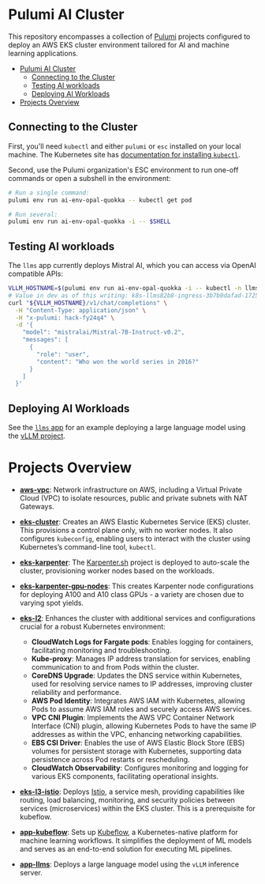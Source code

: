 # Pulumi AI Cluster

This repository encompasses a collection of [Pulumi](https://www.pulumi.com/) projects configured to
deploy an AWS EKS cluster environment tailored for AI and machine learning applications.

- [Pulumi AI Cluster](#pulumi-ai-cluster)
  - [Connecting to the Cluster](#connecting-to-the-cluster)
  - [Testing AI workloads](#testing-ai-workloads)
  - [Deploying AI Workloads](#deploying-ai-workloads)
- [Projects Overview](#projects-overview)

## Connecting to the Cluster

First, you'll need `kubectl` and either `pulumi` or `esc` installed on your local machine. The
Kubernetes site has [documentation for installing
`kubectl`](https://kubernetes.io/docs/tasks/tools/).

Second, use the Pulumi organization's ESC environment to run one-off commands or open a subshell in
the environment:

```sh
# Run a single command:
pulumi env run ai-env-opal-quokka -- kubectl get pod

# Run several:
pulumi env run ai-env-opal-quokka -i -- $SHELL
```

## Testing AI workloads

The `llms` app currently deploys Mistral AI, which you can access via OpenAI compatible APIs:

```sh
VLLM_HOSTNAME=$(pulumi env run ai-env-opal-quokka -i -- kubectl -n llms-82b854d9 get ingress -o jsonpath='{.items[0].status.loadBalancer.ingress[0].hostname}')
# Value in dev as of this writing: k8s-llms82b8-ingress-3b7b0dafad-1725095714.us-west-2.elb.amazonaws.com
curl "${VLLM_HOSTNAME}/v1/chat/completions" \
  -H "Content-Type: application/json" \
  -H "x-pulumi: hack-fy24q4" \
  -d '{
    "model": "mistralai/Mistral-7B-Instruct-v0.2",
    "messages": [
      {
        "role": "user",
        "content": "Who won the world series in 2016?"
      }
    ]
  }'
```

## Deploying AI Workloads

See the [`llms` app](./infra/app-llms/index.ts) for an example deploying a large language model
using the [vLLM project](https://github.com/vllm-project/vllm).

# Projects Overview

- **[aws-vpc](infra/aws-vpc/index.ts)**: Network infrastructure on AWS, including a Virtual Private Cloud
  (VPC) to isolate resources, public and private subnets with NAT Gateways.

- **[eks-cluster](infra/eks-cluster/index.ts)**: Creates an AWS Elastic Kubernetes Service (EKS) cluster.
  This provisions a control plane only, with no worker nodes. It also configures `kubeconfig`,
  enabling users to interact with the cluster using Kubernetes’s command-line tool, `kubectl`.

- **[eks-karpenter](infra/eks-karpenter/index.ts)**: The [Karpenter.sh](infra/https://karpenter.sh/) project is
  deployed to auto-scale the cluster, provisioning worker nodes based on the workloads.

- **[eks-karpenter-gpu-nodes](infra/eks-karpenter/index.ts)**: This creates Karpenter node configurations
  for deploying A100 and A10 class GPUs - a variety are chosen due to varying spot yields.

- **[eks-l2](infra/eks-l2/index.ts)**: Enhances the cluster with additional services and configurations
  crucial for a robust Kubernetes environment:

  - **CloudWatch Logs for Fargate pods**: Enables logging for containers, facilitating monitoring
    and troubleshooting.
  - **Kube-proxy**: Manages IP address translation for services, enabling communication to and from
    Pods within the cluster.
  - **CoreDNS Upgrade**: Updates the DNS service within Kubernetes, used for resolving service names
    to IP addresses, improving cluster reliability and performance.
  - **AWS Pod Identity**: Integrates AWS IAM with Kubernetes, allowing Pods to assume AWS IAM roles
    and securely access AWS services.
  - **VPC CNI Plugin**: Implements the AWS VPC Container Network Interface (CNI) plugin, allowing
    Kubernetes Pods to have the same IP addresses as within the VPC, enhancing networking
    capabilities.
  - **EBS CSI Driver**: Enables the use of AWS Elastic Block Store (EBS) volumes for persistent
    storage with Kubernetes, supporting data persistence across Pod restarts or rescheduling.
  - **CloudWatch Observability**: Configures monitoring and logging for various EKS components,
    facilitating operational insights.

- **[eks-l3-istio](infra/eks-l3-istio/index.ts)**: Deploys [Istio](https://istio.io/), a service
  mesh, providing capabilities like routing, load balancing, monitoring, and security policies
  between services (microservices) within the EKS cluster. This is a prerequisite for kubeflow.

- **[app-kubeflow](infra/app-kubeflow/index.ts)**: Sets up [Kubeflow](https://www.kubeflow.org/), a
  Kubernetes-native platform for machine learning workflows. It simplifies the deployment of ML
  models and serves as an end-to-end solution for executing ML pipelines.

- **[app-llms](infra/app-llms/index.ts)**: Deploys a large language model using the `vLLM` inference
  server.
